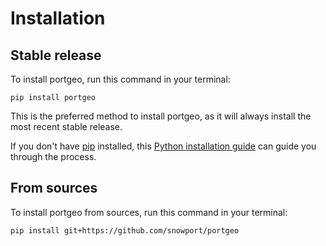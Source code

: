 # Installation

## Stable release

To install portgeo, run this command in your terminal:

```
pip install portgeo
```

This is the preferred method to install portgeo, as it will always install the most recent stable release.

If you don't have [pip](https://pip.pypa.io) installed, this [Python installation guide](http://docs.python-guide.org/en/latest/starting/installation/) can guide you through the process.

## From sources

To install portgeo from sources, run this command in your terminal:

```
pip install git+https://github.com/snowport/portgeo
```
